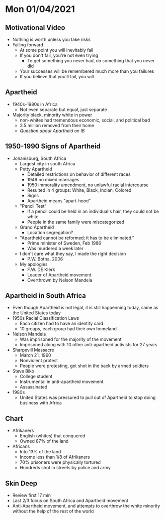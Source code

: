 # Mon 01/04/2021 

## Motivational Video
- Nothing is worth unless you take risks
- Falling forward
  - At some point you will inevitably fail
  - If you don't fail, you're not even trying
    - To get something you never had, do something that you never did
  - Your successes will be remembered much more than you failures
  - If you believe that you'll fail, you will

## Apartheid
- 1940s-1980s in Africa
  - Not even separate but equal, just separate
- Majority black, minority white in power
  - non-whites had tremendous economic, social, and political bad
  - 3.5 million removed from their home
  - *Question about Apartheid on IB*

## 1950-1990 Signs of Apartheid
- Johanisburg, South Africa
  - Largest city in south Africa
  - Petty Apartheid
    - Detailed restrictions on behavior of different races
    - 1949 no mixed marriages
    - 1950 immorality amendment, no unlawful racial intercourse
    - Resulted in 4 groups: White, Black, Indian, Colored
    - Signs
    - Apartheid means "apart-hood"
  - "Pencil Test"
    - If a pencil could be held in an individual's hair, they could not be white
    - People in the same family were miscategorized
  - Grand Apartheid
    - Location segregation?
  - "Apartheid cannot be reformed; it has to be eliminated."
    - Prime minister of Sweden, Feb 1986
    - Was murdered a week later
  - I don't care what they say, I made the right decision
    - P.W. Botha, 2006
  - My apologies
    - F.W. DE Klerk
    - Leader of Apartheid movement
    - Overthrown by Nelson Mandela

## Apartheid in South Africa
- Even though Apartheid is not legal, it is still happenning today, same as the United States today
- 1950s Racial Classification Laws
  - Each citizen had to have an identity card
  - 10 groups, each group had their own homeland
- Nelson Mandela
  - Was imprisoned for the majority of the movement
  - Imprisoned along with 10 other anti-apartheid activists for 27 years
- Sharpevill Massacre
  - March 21, 1960
  - Nonviolent protest
  - People were protesting, got shot in the back by armed soldiers
- Steve Biko  
  - College student
  - Instrumental in anti-apartheid movement
  - Assassinated
- 1980s
  - United States was pressured to pull out of Apartheid to stop doing business with Africa

## Chart
- Afrikaners
  - English (whites) that conquered
  - Owned 87% of the land
- Africans
  - Into 13% of the land
  - Income less than 1/8 of Afrikaners
  - 70% prisoners were physically tortured
  - Hundreds shot in streets by police and army

## Skin Deep
- Review first 17 min
- Last 2/3 focus on South Africa and Apartheid movement
- Anti-Apartheid movement, and attempts to overthrow the white minority without the help of the rest of the world
